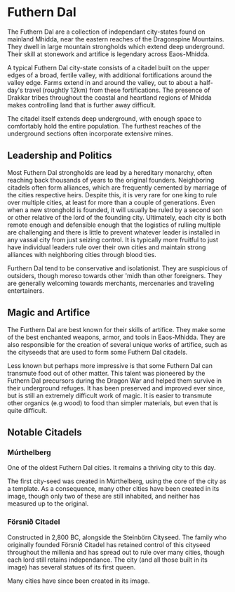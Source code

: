 # Futhern Dal

The Futhern Dal are a collection of independant city-states found on mainland Mhidda, near the eastern reaches of the Dragonspine Mountains. They dwell in large mountain strongholds which extend deep underground. 
Their skill at stonework and artifice is legendary across Eaos-Mhidda.

A typical Futhern Dal city-state consists of a citadel built on the upper edges of a broad, fertile valley, with additional fortifications around the valley edge. 
Farms extend in and around the valley, out to about a half-day's travel (roughtly 12km) from these fortifications. 
The presence of Drakkar tribes throughout the coastal and heartland regions of Mhidda makes controlling land that is further away difficult. 

The citadel itself extends deep underground, with enough space to comfortably hold the entire population. The furthest reaches of the underground sections often incorporate extensive mines.


## Leadership and Politics
Most Futhern Dal strongholds are lead by a hereditary monarchy, often reaching back thousands of years to the original founders.
Neighboring citadels often form alliances, which are frequently cemented by marriage of the cities respective heirs. Despite this, it is very rare for one king to rule over multiple cities, at least for more than a couple of generations.
Even when a new stronghold is founded, it will usually be ruled by a second son or other relative of the lord of the founding city.
Ultimately, each city is both remote enough and defensible enough that the logistics of rulling multiple are challenging and there is little to prevent whatever leader is installed in any vassal city from just seizing control.
It is typically more fruitful to just have individual leaders rule over their own cities and maintain strong alliances with neighboring cities through blood ties.


Furthern Dal tend to be conservative and isolationist.
They are suspicious of outsiders, though moreso towards other 'midh than other foreigners. They are generally welcoming towards merchants, mercenaries and traveling entertainers.

## Magic and Artifice

The Furthern Dal are best known for their skills of artifice. They make some of the best enchanted weapons, armor, and tools in Eaos-Mhidda.
They are also responsible for the creation of several unique works of artifice, such as the cityseeds that are used to form some Futhern Dal citadels.

Less known but perhaps more impressive is that some Futhern Dal can transmute food out of other matter. This talent was pioneered by the Futhern Dal precursors during the Dragon War and helped them survive in their underground refuges.
It has been preserved and improved ever since, but is still an extremely difficult work of magic. It is easier to transmute other organics (e.g wood) to food than simpler materials, but even that is quite difficult.

## Notable Citadels

### Múrthelberg

One of the oldest Futhern Dal cities. It remains a thriving city to this day.

The first city-seed was created in Múrthelberg, using the core of the city as a template.
As a consequence, many other cities have been created in its image, though only two of these are still inhabited, and neither has measured up to the original.


### Försnið Citadel

Constructed in 2,800 BC, alongside the Steinbörn Cityseed. 
The family who originally founded Försnið Citadel has retained control of this cityseed throughout the millenia and has spread out to rule over many cities, though each lord still retains independance.
The city (and all those built in its image) has several statues of its first queen.

Many cities have since been created in its image.
